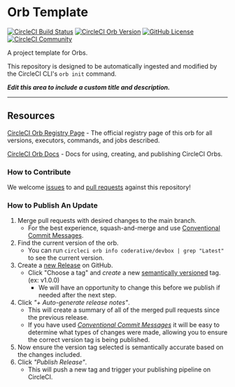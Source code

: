 # Orb Template


[![CircleCI Build Status](https://circleci.com/gh/Coderative/devbox.svg?style=shield "CircleCI Build Status")](https://circleci.com/gh/Coderative/) [![CircleCI Orb Version](https://badges.circleci.com/orbs/coderative/devbox.svg)](https://circleci.com/developer/orbs/orb/coderative/devbox) [![GitHub License](https://img.shields.io/badge/license-MIT-lightgrey.svg)](https://raw.githubusercontent.com/Coderative/devbox/master/LICENSE) [![CircleCI Community](https://img.shields.io/badge/community-CircleCI%20Discuss-343434.svg)](https://discuss.circleci.com/c/ecosystem/orbs)



A project template for Orbs.

This repository is designed to be automatically ingested and modified by the CircleCI CLI's `orb init` command.

_**Edit this area to include a custom title and description.**_

---

## Resources

[CircleCI Orb Registry Page](https://circleci.com/developer/orbs/orb/coderative/devbox) - The official registry page of this orb for all versions, executors, commands, and jobs described.

[CircleCI Orb Docs](https://circleci.com/docs/orb-intro/#section=configuration) - Docs for using, creating, and publishing CircleCI Orbs.

### How to Contribute

We welcome [issues](https://github.com/Coderative/devbox/issues) to and [pull requests](https://github.com/Coderative/devbox/pulls) against this repository!

### How to Publish An Update
1. Merge pull requests with desired changes to the main branch.
    - For the best experience, squash-and-merge and use [Conventional Commit Messages](https://conventionalcommits.org/).
2. Find the current version of the orb.
    - You can run `circleci orb info coderative/devbox | grep "Latest"` to see the current version.
3. Create a [new Release](https://github.com/Coderative/devbox/releases/new) on GitHub.
    - Click "Choose a tag" and _create_ a new [semantically versioned](http://semver.org/) tag. (ex: v1.0.0)
      - We will have an opportunity to change this before we publish if needed after the next step.
4.  Click _"+ Auto-generate release notes"_.
    - This will create a summary of all of the merged pull requests since the previous release.
    - If you have used _[Conventional Commit Messages](https://conventionalcommits.org/)_ it will be easy to determine what types of changes were made, allowing you to ensure the correct version tag is being published.
5. Now ensure the version tag selected is semantically accurate based on the changes included.
6. Click _"Publish Release"_.
    - This will push a new tag and trigger your publishing pipeline on CircleCI.